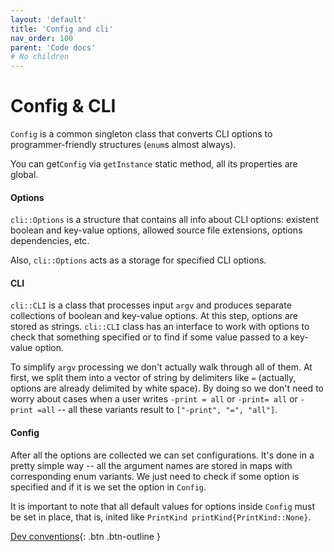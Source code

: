 ```yaml
---
layout: 'default'
title: 'Config and cli'
nav_order: 100
parent: 'Code docs'
# No children
---
```


# Config & CLI

`Config` is a common singleton class that converts CLI options to programmer-friendly structures (`enum`s almost
always).

You can get`Config` via `getInstance` static method, all its properties are global.

#### Options

`cli::Options` is a structure that contains all info about CLI options: existent boolean and key-value options, allowed
source file extensions, options dependencies, etc.

Also, `cli::Options` acts as a storage for specified CLI options.

#### CLI

`cli::CLI` is a class that processes input `argv` and produces separate collections of boolean and key-value options. At
this step, options are stored as strings. `cli::CLI` class has an interface to work with options to check that something
specified or to find if some value passed to a key-value option.

To simplify `argv` processing we don't actually walk through all of them. At first, we split them into a vector of
string by delimiters like `=` (actually, options are already delimited by white space). By doing so we don't need to
worry about cases when a user writes `-print = all` or `-print= all` or `-print =all` -- all these variants result to
`["-print", "=", "all"]`.

#### Config

After all the options are collected we can set configurations. It's done in a pretty simple way -- all the argument
names are stored in maps with corresponding enum variants. We just need to check if some option is specified and if it
is we set the option in `Config`.

It is important to note that all default values for options inside `Config` must be set in place, that is, inited like
`PrintKind printKind{PrintKind::None}`.

[Dev conventions](code-docs\dev-conventions.md){: .btn .btn-outline }
    